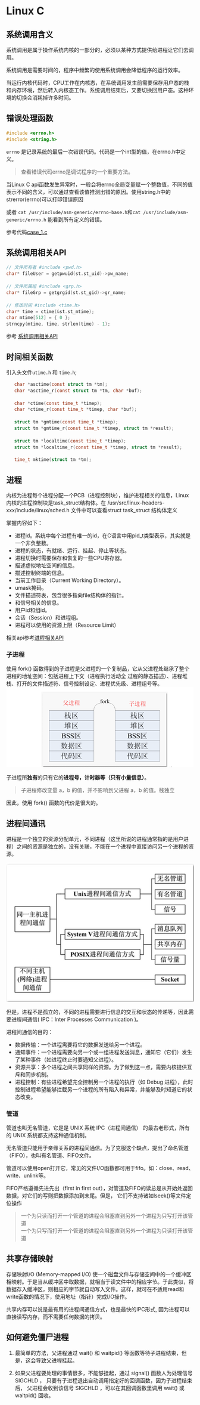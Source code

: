 Linux C
===

## 系统调用含义
系统调用是属于操作系统内核的一部分的，必须以某种方式提供给进程让它们去调用。   

系统调用是需要时间的，程序中频繁的使用系统调用会降低程序的运行效率。    

当运行内核代码时，CPU工作在内核态，在系统调用发生前需要保存用户态的栈和内存环境，然后转入内核态工作。系统调用结束后，又要切换回用户态。这种环境的切换会消耗掉许多时间。  


## 错误处理函数
```c
#include <errno.h>
#include <string.h>
```
`errno` 是记录系统的最后一次错误代码。代码是一个int型的值，在errno.h中定义。
> 查看错误代码errno是调试程序的一个重要方法。

当Linux C api函数发生异常时，一般会将errno全局变量赋一个整数值，不同的值表示不同的含义，可以通过查看该值推测出错的原因。使用string.h中的strerror(errno)可以打印错误原因     

或者 `cat /usr/include/asm-generic/errno-base.h`和`cat /usr/include/asm-generic/errno.h` 能看到所有定义的错误。    

参考代码[case_1.c](case_1.c)    

## 系统调用相关API
```c
// 文件所有者 #include <pwd.h>
char* fileUser = getpwuid(st.st_uid)->pw_name;

// 文件所属组 #include <grp.h>
char* fileGrp = getgrgid(st.st_gid)->gr_name;

// 修改时间 #include <time.h>
char* time = ctime(&st.st_mtime);
char mtime[512] = { 0 };
strncpy(mtime, time, strlen(time) - 1);
```
参考 [系统调用相关API](system_invoke_api.md)

## 时间相关函数

引入头文件`utime.h` 和 `time.h`;

```c
   char *asctime(const struct tm *tm);
   char *asctime_r(const struct tm *tm, char *buf);
​
   char *ctime(const time_t *timep);
   char *ctime_r(const time_t *timep, char *buf);
​
   struct tm *gmtime(const time_t *timep);
   struct tm *gmtime_r(const time_t *timep, struct tm *result);
​
   struct tm *localtime(const time_t *timep);
   struct tm *localtime_r(const time_t *timep, struct tm *result);
​
   time_t mktime(struct tm *tm);
```


## 进程
内核为进程每个进程分配一个PCB（进程控制块），维护进程相关的信息，Linux内核的进程控制块是task_struct结构体。在 /usr/src/linux-headers-xxx/include/linux/sched.h 文件中可以查看struct task_struct 结构体定义    

掌握内容如下：
* 进程id。系统中每个进程有唯一的id，在C语言中用pid_t类型表示，其实就是一个非负整数。
* 进程的状态，有就绪、运行、挂起、停止等状态。
* 进程切换时需要保存和恢复的一些CPU寄存器。
* 描述虚拟地址空间的信息。
* 描述控制终端的信息。
* 当前工作目录（Current Working Directory）。
* umask掩码。
* 文件描述符表，包含很多指向file结构体的指针。
* 和信号相关的信息。
* 用户id和组id。
* 会话（Session）和进程组。
* 进程可以使用的资源上限（Resource Limit）

相关api参考[进程相关API](./thread_api.md)

### 子进程

使用 fork() 函数得到的子进程是父进程的一个复制品，它从父进程处继承了整个进程的地址空间：包括进程上下文（进程执行活动全 过程的静态描述）、进程堆栈、打开的文件描述符、信号控制设定、进程优先级、进程组号等。    
![alt text](pic/fork_image.png)

子进程所**独有**的只有它的**进程号，计时器等（只有小量信息）**。    
> 子进程修改变量 a，b 的值，并不影响到父进程 a，b 的值。栈独立

因此，使用 fork() 函数的代价是很大的。    

## 进程间通讯
进程是一个独立的资源分配单元，不同进程（这里所说的进程通常指的是用户进程）之间的资源是独立的，没有关联，不能在一个进程中直接访问另一个进程的资源。   

![alt text](pic/thread_commun_image.png)

但是，进程不是孤立的，不同的进程需要进行信息的交互和状态的传递等，因此需要进程间通信( IPC：Inter Processes Communication )。   

进程间通信的目的：   

* 数据传输：一个进程需要将它的数据发送给另一个进程。
* 通知事件：一个进程需要向另一个或一组进程发送消息，通知它（它们）发生了某种事件（如进程终止时要通知父进程）。
* 资源共享：多个进程之间共享同样的资源。为了做到这一点，需要内核提供互斥和同步机制。
* 进程控制：有些进程希望完全控制另一个进程的执行（如 Debug 进程），此时控制进程希望能够拦截另一个进程的所有陷入和异常，并能够及时知道它的状态改变。

### 管道
管道也叫无名管道，它是是 UNIX 系统 IPC（进程间通信） 的最古老形式，所有的 UNIX 系统都支持这种通信机制。   

无名管道只能用于亲缘关系的进程间通信。为了克服这个缺点，提出了命名管道（FIFO），也叫有名管道、FIFO文件。  

管道可以使用open打开它，常见的文件I/O函数都可用于fifo。如：close、read、write、unlink等。  

FIFO严格遵循先进先出（first in first out），对管道及FIFO的读总是从开始处返回数据，对它们的写则把数据添加到末尾。但是， 它们不支持诸如lseek()等文件定位操作  

> 一个为只读而打开一个管道的进程会阻塞直到另外一个进程为只写打开该管道     
> 一个为只写而打开一个管道的进程会阻塞直到另外一个进程为只读打开该管道     


## 共享存储映射
存储映射I/O (Memory-mapped I/O) 使一个磁盘文件与存储空间中的一个缓冲区相映射。于是当从缓冲区中取数据，就相当于读文件中的相应字节。于此类似，将数据存入缓冲区，则相应的字节就自动写入文件。这样，就可在不适用read和write函数的情况下，使用地址（指针）完成I/O操作。  

共享内存可以说是最有用的进程间通信方式，也是最快的IPC形式, 因为进程可以直接读写内存，而不需要任何数据的拷贝。   

## 如何避免僵尸进程
1) 最简单的方法，父进程通过 wait() 和 waitpid() 等函数等待子进程结束，但是，这会导致父进程挂起。

2) 如果父进程要处理的事情很多，不能够挂起，通过 signal() 函数人为处理信号 SIGCHLD ， 只要有子进程退出自动调用指定好的回调函数，因为子进程结束后， 父进程会收到该信号 SIGCHLD ，可以在其回调函数里调用 wait() 或 waitpid() 回收。